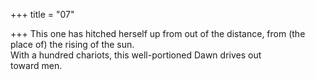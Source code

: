 +++
title = "07"

+++
This one has hitched herself up from out of the distance, from (the place  of) the rising of the sun.  
With a hundred chariots, this well-portioned Dawn drives out  
toward men.  